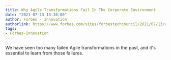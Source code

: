 ```yaml
---
title: Why Agile Transformations Fail In The Corporate Environment
date: "2021-07-13 13:10:00"
author: Forbes - Innovation
authorlink: https://www.forbes.com/sites/forbestechcouncil/2021/07/13/why-agile-transformations-fail-in-the-corporate-environment/
tags:
- Forbes-Innovation
---
```

We have seen too many failed Agile transformations in the past, and it's essential to learn from those failures.